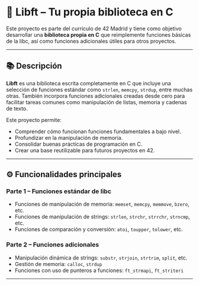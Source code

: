 # 🧱 Libft – Tu propia biblioteca en C

Este proyecto es parte del currículo de 42 Madrid y tiene como objetivo desarrollar una **biblioteca propia en C** que reimplemente funciones básicas de la libc, así como funciones adicionales útiles para otros proyectos.

---

## 📚 Descripción

**Libft** es una biblioteca escrita completamente en C que incluye una selección de funciones estándar como `strlen`, `memcpy`, `strdup`, entre muchas otras. También incorpora funciones adicionales creadas desde cero para facilitar tareas comunes como manipulación de listas, memoria y cadenas de texto.

Este proyecto permite:
- Comprender cómo funcionan funciones fundamentales a bajo nivel.
- Profundizar en la manipulación de memoria.
- Consolidar buenas prácticas de programación en C.
- Crear una base reutilizable para futuros proyectos en 42.

---

## ⚙️ Funcionalidades principales

### Parte 1 – Funciones estándar de libc
- Funciones de manipulación de memoria: `memset`, `memcpy`, `memmove`, `bzero`, etc.
- Funciones de manipulación de strings: `strlen`, `strchr`, `strrchr`, `strncmp`, etc.
- Funciones de comparación y conversión: `atoi`, `toupper`, `tolower`, etc.

### Parte 2 – Funciones adicionales
- Manipulación dinámica de strings: `substr`, `strjoin`, `strtrim`, `split`, etc.
- Gestión de memoria: `calloc`, `strdup`
- Funciones con uso de punteros a funciones: `ft_strmapi`, `ft_striteri`

---
